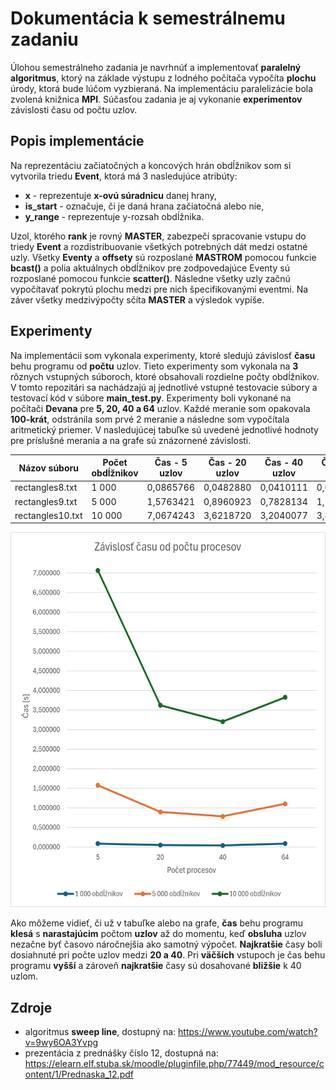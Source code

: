 # Dokumentácia k semestrálnemu zadaniu

Úlohou semestrálneho zadania je navrhnúť a implementovať 
**paralelný algoritmus**, ktorý na základe výstupu
z lodného počítača vypočíta **plochu** úrody, ktorá bude
lúčom vyzbieraná. Na implementáciu paralelizácie bola
zvolená knižnica **MPI**. Súčasťou zadania je aj vykonanie
**experimentov** závislosti času od počtu uzlov.

## Popis implementácie
Na reprezentáciu začiatočných a koncových hrán obdĺžnikov 
som si vytvorila triedu **Event**, ktorá má 3 nasledujúce 
atribúty:
- **x** - reprezentuje **x-ovú súradnicu** danej hrany,
- **is_start** - označuje, či je daná hrana začiatočná
alebo nie,
- **y_range** - reprezentuje y-rozsah obdĺžnika.

Uzol, ktorého **rank** je rovný **MASTER**, zabezpečí 
spracovanie vstupu do triedy **Event** a rozdistribuovanie 
všetkých potrebných dát medzi ostatné uzly. Všetky 
**Eventy** a **offsety** sú rozposlané **MASTROM** pomocou 
funkcie **bcast()** a polia aktuálnych obdĺžnikov pre 
zodpovedajúce Eventy sú rozposlané pomocou funkcie 
**scatter()**. Následne všetky uzly začnú vypočítavať 
pokrytú plochu medzi pre nich špecifikovanými eventmi. Na 
záver všetky medzivýpočty sčíta **MASTER** a výsledok vypíše.

## Experimenty
Na implementácii som vykonala experimenty, ktoré sledujú
závislosť **času** behu programu od **počtu** uzlov. 
Tieto experimenty som vykonala na **3** rôznych vstupných 
súboroch, ktoré obsahovali rozdielne počty obdĺžnikov. 
V tomto repozitári sa nachádzajú aj jednotlivé vstupné 
testovacie súbory a testovací kód v súbore **main_test.py**.
Experimenty boli vykonané na počítači **Devana** pre 
**5, 20, 40 a 64** uzlov. Každé meranie som opakovala 
**100-krát**, odstránila som prvé 2 meranie a následne 
som vypočítala aritmetický priemer. V nasledujúcej tabuľke 
sú uvedené jednotlivé hodnoty pre príslušné merania 
a na grafe sú znázornené závislosti.

| Názov súboru     | Počet obdĺžnikov | Čas - 5 uzlov | Čas - 20 uzlov | Čas - 40 uzlov | Čas - 64 uzlov |
|------------------|------------------|---------------|----------------|----------------|----------------|
| rectangles8.txt  | 1 000            | 0,0865766     | 0,0482880      | 0,0410111      | 0,0871039      |
| rectangles9.txt  | 5 000            | 1,5763421     | 0,8960923      | 0,7828134      | 1,1046632      |
| rectangles10.txt | 10 000           | 7,0674243     | 3,6218720      | 3,2040077      | 3,8259710      |

<img src="graf.png" alt="Graf" width="650" height="600">

Ako môžeme vidieť, či už v tabuľke alebo na grafe, 
**čas** behu programu **klesá** s **narastajúcim** 
počtom **uzlov** až do momentu, keď **obsluha** 
uzlov nezačne byť časovo náročnejšia ako samotný 
výpočet. **Najkratšie** časy boli dosiahnuté pri 
počte uzlov medzi **20 a 40**. Pri **väčších** 
vstupoch je čas behu programu **vyšší** a zároveň
**najkratšie** časy sú dosahované **bližšie** k 40 uzlom.

## Zdroje
- algoritmus **sweep line**, dostupný na:
https://www.youtube.com/watch?v=9wy6OA3Yvpg
- prezentácia z prednášky číslo 12, dostupná na:
https://elearn.elf.stuba.sk/moodle/pluginfile.php/77449/mod_resource/content/1/Prednaska_12.pdf